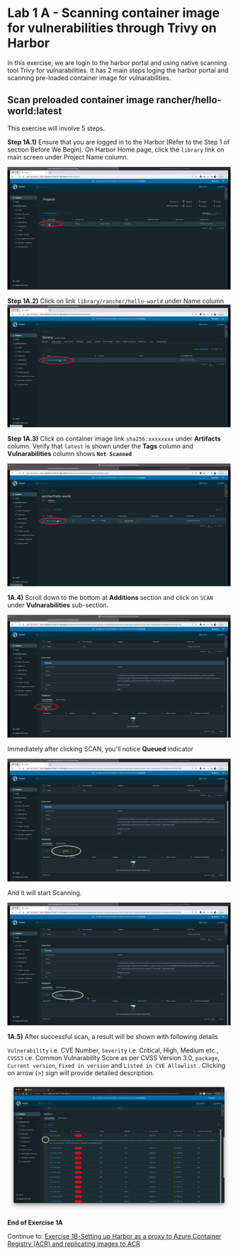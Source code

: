 # Lab 1 A - Scanning container image for vulnerabilities through Trivy on Harbor

In this exercise, we are login to the harbor portal and using native scanning tool Trivy for vulnarabilities. It has 2 main steps loging the harbor portal and scanning pre-loaded container image for vulnarabilities. 



## Scan preloaded container image rancher/hello-world:latest

This exercise will involve 5 steps. 

**Step 1A.1)** Ensure that you are logged in to the Harbor (Refer to the Step 1 of section Before We Begin). On Harbor Home page, click the `library` link on main screen under Project Name column. 

![](../images/Screenshot-2022-07-22-at-4.30.08-PM.png)



**Step 1A.2)** Click on link `library/rancher/hello-world` under Name column![Screenshot-2022-07-22-at-4.50.02-PM](../images/Screenshot-2022-07-22-at-4.50.02-PM.png)



**Step 1A.3)** Click on container image link `sha256:xxxxxxxx` under **Artifacts** column. Verify that `latest` is shown under the **Tags** column and **Vulnarabilities** column shows **`Not Scanned`** 

![](../images/Screenshot-2022-07-22-at-4.57.33-PM.png)



**1A.4)** Scroll down to the bottom at **Additions** section and click on `SCAN` under **Vulnarabilities** sub-section.

![](../images/Screenshot-2022-07-22-at-5.08.13-PM.png)



Immediately after clicking SCAN, you'll notice **Queued** indicator

![](../images/Screenshot-2022-07-22-at-6.14.49-PM.png)



And it will start Scanning. 

![](../images/Screenshot-2022-07-22-at-6.17.00-PM.png)



**1A.5)** After successful scan, a result will be shown with following details 

`Vulnerability` i.e. CVE Number, `Severity` i.e. Critical, High, Medium etc., `CVSS3` i.e. Common Vulnarability Score as per CVSS Version 3.0, `package`, `Current version`, `Fixed in version` and `Listed in CVE Allowlist` . Clicking on arrow (>) sign will provide detailed description. 

![](../images/Screenshot-2022-07-22-at-6.27.18-PM.png)

**End of Exercise 1A**

Continue to: [Exercise 1B-Setting up Harbor as a proxy to Azure Container Registry (ACR) and replicating images to ACR](https://github.com/dsohk/rancher-private-registry-workshop/blob/main/docs/Exercise-01B-SetupHarborProxyReplicateACR.md)